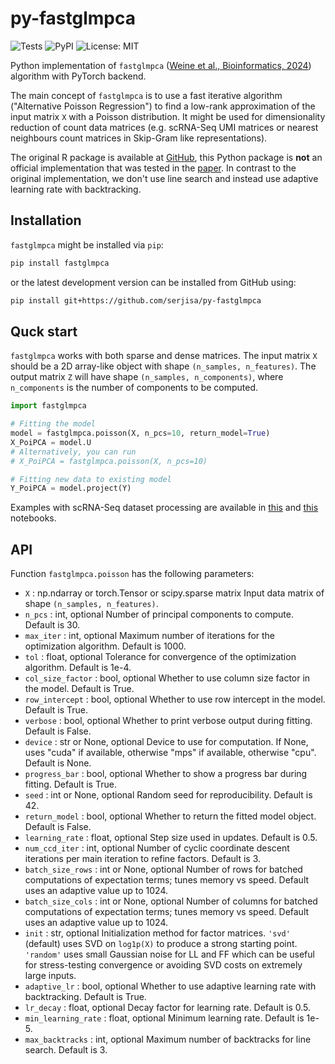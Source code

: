 # py-fastglmpca

![Tests](https://github.com/serjisa/fastglmpca/actions/workflows/tests.yml/badge.svg)
![PyPI](https://img.shields.io/pypi/v/fastglmpca)
![License: MIT](https://img.shields.io/badge/License-MIT-yellow.svg)

Python implementation of `fastglmpca` ([Weine et al., Bioinformatics, 2024](https://doi.org/10.1093/bioinformatics/btae494)) algorithm with PyTorch backend.

The main concept of `fastglmpca` is to use a fast iterative algorithm ("Alternative Poisson Regression") to find a low-rank approximation of the input matrix `X` with a Poisson distribution. It might be used for dimensionality reduction of count data matrices (e.g. scRNA-Seq UMI matrices or nearest neighbours count matrices in Skip-Gram like representations).

The original R package is available at [GitHub](https://github.com/stephenslab/fastglmpca), this Python package is **not** an official implementation that was tested in the [paper](https://doi.org/10.1093/bioinformatics/btae494). In contrast to the original implementation, we don't use line search and instead use adaptive learning rate with backtracking.

## Installation

`fastglmpca` might be installed via `pip`:
```bash
pip install fastglmpca
```
or the latest development version can be installed from GitHub using:
```bash
pip install git+https://github.com/serjisa/py-fastglmpca
```

## Quck start

`fastglmpca` works with both sparse and dense matrices. The input matrix `X` should be a 2D array-like object with shape `(n_samples, n_features)`. The output matrix `Z` will have shape `(n_samples, n_components)`, where `n_components` is the number of components to be computed.

```python
import fastglmpca

# Fitting the model
model = fastglmpca.poisson(X, n_pcs=10, return_model=True)
X_PoiPCA = model.U
# Alternatively, you can run
# X_PoiPCA = fastglmpca.poisson(X, n_pcs=10)

# Fitting new data to existing model
Y_PoiPCA = model.project(Y)
```

Examples with scRNA-Seq dataset processing are available in [this](https://github.com/serjisa/fastglmpca/blob/main/examples/scRNA-Seq.ipynb) and [this](https://github.com/serjisa/py-fastglmpca/blob/main/examples/Coordinates_projection.ipynb) notebooks.

## API

Function `fastglmpca.poisson` has the following parameters:

- `X` : np.ndarray or torch.Tensor or scipy.sparse matrix
    Input data matrix of shape `(n_samples, n_features)`.
- `n_pcs` : int, optional
    Number of principal components to compute. Default is 30.
- `max_iter` : int, optional
    Maximum number of iterations for the optimization algorithm. Default is 1000.
- `tol` : float, optional
    Tolerance for convergence of the optimization algorithm. Default is 1e-4.
- `col_size_factor` : bool, optional
    Whether to use column size factor in the model. Default is True.
- `row_intercept` : bool, optional
    Whether to use row intercept in the model. Default is True.
- `verbose` : bool, optional
    Whether to print verbose output during fitting. Default is False.
- `device` : str or None, optional
    Device to use for computation. If None, uses "cuda" if available, otherwise "mps" if available,
    otherwise "cpu". Default is None.
- `progress_bar` : bool, optional
    Whether to show a progress bar during fitting. Default is True.
- `seed` : int or None, optional
    Random seed for reproducibility. Default is 42.
- `return_model` : bool, optional
    Whether to return the fitted model object. Default is False.
- `learning_rate` : float, optional
    Step size used in updates. Default is 0.5.
- `num_ccd_iter` : int, optional
    Number of cyclic coordinate descent iterations per main iteration to refine factors. Default is 3.
- `batch_size_rows` : int or None, optional
    Number of rows for batched computations of expectation terms; tunes memory vs speed. Default uses an adaptive value up to 1024.
- `batch_size_cols` : int or None, optional
    Number of columns for batched computations of expectation terms; tunes memory vs speed. Default uses an adaptive value up to 1024.
- `init` : str, optional
    Initialization method for factor matrices. `'svd'` (default) uses SVD on `log1p(X)` to produce a strong starting point. `'random'` uses small Gaussian noise for LL and FF which can be useful for stress-testing convergence or avoiding SVD costs on extremely large inputs.
- `adaptive_lr` : bool, optional
    Whether to use adaptive learning rate with backtracking. Default is True.
- `lr_decay` : float, optional
    Decay factor for learning rate. Default is 0.5.
- `min_learning_rate` : float, optional
    Minimum learning rate. Default is 1e-5.
- `max_backtracks` : int, optional
    Maximum number of backtracks for line search. Default is 3.
